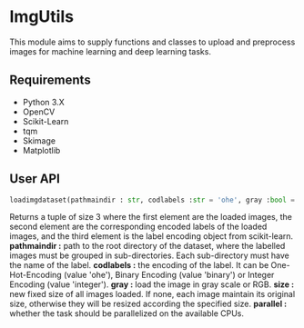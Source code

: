 
# ImgUtils
This module aims to supply functions and classes to upload and preprocess images for machine learning and deep learning tasks.
## Requirements
* Python 3.X
* OpenCV
* Scikit-Learn
* tqm
* Skimage
* Matplotlib
## User API
``` python
loadimgdataset(pathmaindir : str, codlabels :str = 'ohe', gray :bool = False, size :tuple = None, parallel :bool = False):
```
Returns a tuple of size 3 where the first element are the loaded images, the second element are the corresponding encoded labels of the loaded images, and the third element is the label encoding object from scikit-learn.
**pathmaindir :** path to the root directory of the dataset, where the labelled images must be grouped in sub-directories. Each sub-directory must have the name of the label.
**codlabels :**  the encoding of the label. It can be One-Hot-Encoding (value 'ohe'), Binary Encoding (value 'binary') or Integer Encoding (value 'integer').
**gray :**  load the image in gray scale or RGB.
**size :**  new fixed size of all images loaded. If none, each image maintain its original size, otherwise they will be resized according the specified size. 
**parallel :**  whether the task should be parallelized on the available CPUs.
